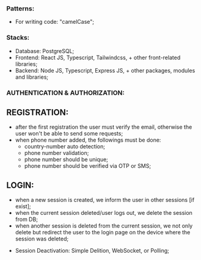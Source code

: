 ### Patterns:
- For writing code: "camelCase";

### Stacks:
- Database: PostgreSQL;
- Frontend: React JS, Typescript, Tailwindcss, + other front-related libraries;
- Backend: Node JS, Typescript, Express JS, + other packages, modules and libraries;

<!-- PERSONAL NOTES THAT WILL BE DELETED SOON -->
### AUTHENTICATION & AUTHORIZATION:
## REGISTRATION:
- after the first registration the user must verify the email, otherwise the user won't be able to send some requests;
- when phone number added, the followings must be done:
  - country-number auto detection;
  - phone number validation;
  - phone number should be unique;
  - phone number should be verified via OTP or SMS;

## LOGIN:
- when a new session is created, we inform the user in other sessions [if exist];
- when the current session deleted/user logs out, we delete the session from DB;
- when another session is deleted from the current session, we not only delete but redirect the user to the login page on the device where the session was deleted;

* Session Deactivation: Simple Delition, WebSocket, or Polling;
